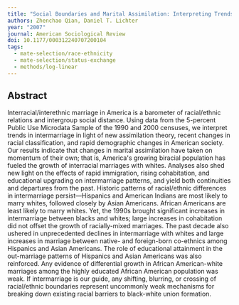 ```yaml
---
title: "Social Boundaries and Marital Assimilation: Interpreting Trends in Racial and Ethnic Intermarriage"
authors: Zhenchao Qian, Daniel T. Lichter
year: "2007"
journal: American Sociological Review
doi: 10.1177/000312240707200104
tags:
  - mate-selection/race-ethnicity
  - mate-selection/status-exchange
  - methods/log-linear
---
```

## Abstract

Interracial/interethnic marriage in America is a barometer of racial/ethnic relations and intergroup social distance. Using data from the 5-percent Public Use Microdata Sample of the 1990 and 2000 censuses, we interpret trends in intermarriage in light of new assimilation theory, recent changes in racial classification, and rapid demographic changes in American society. Our results indicate that changes in marital assimilation have taken on momentum of their own; that is, America's growing biracial population has fueled the growth of interracial marriages with whites. Analyses also shed new light on the effects of rapid immigration, rising cohabitation, and educational upgrading on intermarriage patterns, and yield both continuities and departures from the past. Historic patterns of racial/ethnic differences in intermarriage persist—Hispanics and American Indians are most likely to marry whites, followed closely by Asian Americans. African Americans are least likely to marry whites. Yet, the 1990s brought significant increases in intermarriage between blacks and whites; large increases in cohabitation did not offset the growth of racially-mixed marriages. The past decade also ushered in unprecedented declines in intermarriage with whites and large increases in marriage between native- and foreign-born co-ethnics among Hispanics and Asian Americans. The role of educational attainment in the out-marriage patterns of Hispanics and Asian Americans was also reinforced. Any evidence of differential growth in African American-white marriages among the highly educated African American population was weak. If intermarriage is our guide, any shifting, blurring, or crossing of racial/ethnic boundaries represent uncommonly weak mechanisms for breaking down existing racial barriers to black-white union formation.
